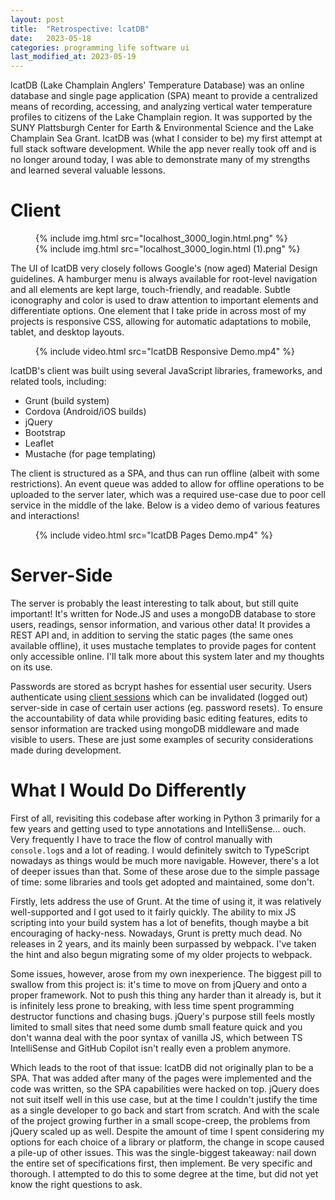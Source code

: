 ```yaml
---
layout: post
title:  "Retrospective: lcatDB"
date:   2023-05-18
categories: programming life software ui
last_modified_at: 2023-05-19
---
```

lcatDB (Lake Champlain Anglers' Temperature Database) was an online database and single page application (SPA) meant to provide a centralized means of recording, accessing, and analyzing vertical water temperature profiles to citizens of the Lake Champlain region. It was supported by the SUNY Plattsburgh Center for Earth & Environmental Science and the Lake Champlain Sea Grant. lcatDB was (what I consider to be) my first attempt at full stack software development. While the app never really took off and is no longer around today, I was able to demonstrate many of my strengths and learned several valuable lessons.

# Client

<figure><div>
    {% include img.html src="localhost_3000_login.html.png" %}
    {% include img.html src="localhost_3000_login.html (1).png" %}
</div></figure>

The UI of lcatDB very closely follows Google's (now aged) Material Design guidelines. A hamburger menu is always available for root-level navigation and all elements are kept large, touch-friendly, and readable. Subtle iconography and color is used to draw attention to important elements and differentiate options. One element that I take pride in across most of my projects is responsive CSS, allowing for automatic adaptations to mobile, tablet, and desktop layouts.

<figure><div>
    {% include video.html src="lcatDB Responsive Demo.mp4" %}
</div></figure>

lcatDB's client was built using several JavaScript libraries, frameworks, and related tools, including:

- Grunt (build system)
- Cordova (Android/iOS builds)
- jQuery
- Bootstrap
- Leaflet
- Mustache (for page templating)

The client is structured as a SPA, and thus can run offline (albeit with some restrictions). An event queue was added to allow for offline operations to be uploaded to the server later, which was a required use-case due to poor cell service in the middle of the lake. Below is a video demo of various features and interactions!

<figure><div>
    {% include video.html src="lcatDB Pages Demo.mp4" %}
</div></figure>

# Server-Side

The server is probably the least interesting to talk about, but still quite important! It's written for Node.JS and uses a mongoDB database to store users, readings, sensor information, and various other data! It provides a REST API and, in addition to serving the static pages (the same ones available offline), it uses mustache templates to provide pages for content only accessible online. I'll talk more about this system later and my thoughts on its use.

Passwords are stored as bcrypt hashes for essential user security. Users authenticate using [client sessions](https://hacks.mozilla.org/2012/12/using-secure-client-side-sessions-to-build-simple-and-scalable-node-js-applications-a-node-js-holiday-season-part-3/) which can be invalidated (logged out) server-side in case of certain user actions (eg. password resets). To ensure the accountability of data while providing basic editing features, edits to sensor information are tracked using mongoDB middleware and made visible to users. These are just some examples of security considerations made during development.

# What I Would Do Differently

First of all, revisiting this codebase after working in Python 3 primarily for a few years and getting used to type annotations and IntelliSense... ouch. Very frequently I have to trace the flow of control manually with `console.log`s and a lot of reading. I would definitely switch to TypeScript nowadays as things would be much more navigable. However, there's a lot of deeper issues than that. Some of these arose due to the simple passage of time: some libraries and tools get adopted and maintained, some don't.

Firstly, lets address the use of Grunt. At the time of using it, it was relatively well-supported and I got used to it fairly quickly. The ability to mix JS scripting into your build system has a lot of benefits, though maybe a bit encouraging of hacky-ness. Nowadays, Grunt is pretty much dead. No releases in 2 years, and its mainly been surpassed by webpack. I've taken the hint and also begun migrating some of my older projects to webpack.

Some issues, however, arose from my own inexperience. The biggest pill to swallow from this project is: it's time to move on from jQuery and onto a proper framework. Not to push this thing any harder than it already is, but it is infinitely less prone to breaking, with less time spent programming destructor functions and chasing bugs. jQuery's purpose still feels mostly limited to small sites that need some dumb small feature quick and you don't wanna deal with the poor syntax of vanilla JS, which between TS IntelliSense and GitHub Copilot isn't really even a problem anymore.

Which leads to the root of that issue: lcatDB did not originally plan to be a SPA. That was added after many of the pages were implemented and the code was written, so the SPA capabilities were hacked on top. jQuery does not suit itself well in this use case, but at the time I couldn't justify the time as a single developer to go back and start from scratch. And with the scale of the project growing further in a small scope-creep, the problems from jQuery scaled up as well. Despite the amount of time I spent considering my options for each choice of a library or platform, the change in scope caused a pile-up of other issues. This was the single-biggest takeaway: nail down the entire set of specifications first, then implement. Be very specific and thorough. I attempted to do this to some degree at the time, but did not yet know the right questions to ask.